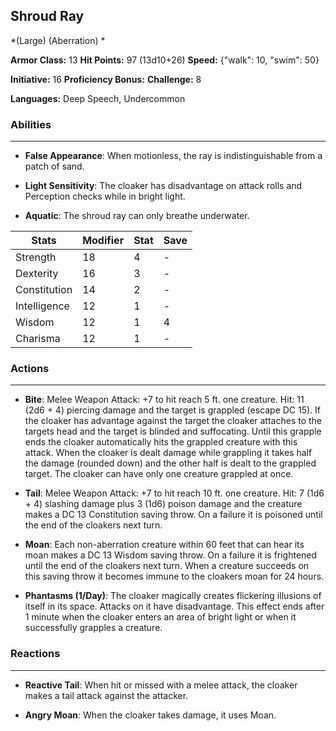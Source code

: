 ## Shroud Ray
*(Large) (Aberration) *

**Armor Class:** 13
**Hit Points:** 97 (13d10+26)
**Speed:** {"walk": 10, "swim": 50}

**Initiative:** 16
**Proficiency Bonus:**
**Challenge:** 8

**Languages:** Deep Speech, Undercommon

### Abilities
 --- 
- **False Appearance**: When motionless, the ray is indistinguishable from a patch of sand.

- **Light Sensitivity**: The cloaker has disadvantage on attack rolls and Perception checks while in bright light.

- **Aquatic**: The shroud ray can only breathe underwater.



| Stats | Modifier | Stat | Save
| ---- | ---- | ---- | ---- |
| Strength | 18 | 4 | - |
| Dexterity | 16 | 3 | - |
| Constitution | 14 | 2 | - |
| Intelligence | 12 | 1 | - |
| Wisdom | 12 | 1 | 4 |
| Charisma | 12 | 1 | - |

### Actions
 --- 
- **Bite**: Melee Weapon Attack: +7 to hit  reach 5 ft.  one creature. Hit: 11 (2d6 + 4) piercing damage  and the target is grappled (escape DC 15). If the cloaker has advantage against the target  the cloaker attaches to the targets head  and the target is blinded and suffocating. Until this grapple ends  the cloaker automatically hits the grappled creature with this attack. When the cloaker is dealt damage while grappling  it takes half the damage (rounded down) and the other half is dealt to the grappled target. The cloaker can have only one creature grappled at once.

- **Tail**: Melee Weapon Attack: +7 to hit  reach 10 ft.  one creature. Hit: 7 (1d6 + 4) slashing damage plus 3 (1d6) poison damage  and the creature makes a DC 13 Constitution saving throw. On a failure  it is poisoned until the end of the cloakers next turn.

- **Moan**: Each non-aberration creature within 60 feet that can hear its moan makes a DC 13 Wisdom saving throw. On a failure  it is frightened until the end of the cloakers next turn. When a creature succeeds on this saving throw  it becomes immune to the cloakers moan for 24 hours.

- **Phantasms (1/Day)**: The cloaker magically creates flickering illusions of itself in its space. Attacks on it have disadvantage. This effect ends after 1 minute  when the cloaker enters an area of bright light  or when it successfully grapples a creature.

### Reactions
 --- 
- **Reactive Tail**: When hit or missed with a melee attack, the cloaker makes a tail attack against the attacker.

- **Angry Moan**: When the cloaker takes damage, it uses Moan.

